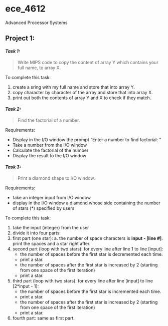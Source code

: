 # ece_4612
Advanced Processor Systems

## Project 1:

#### _Task 1:_
> Write MIPS code to copy the content of array Y which contains your full name, to array X.

To complete this task:
1. create a sring with my full name and store that into array Y.
2. copy character by character of the array and store that into array X.
3. print out both the contents of array Y and X to check if they match.

#### _Task 2:_
> Find the factorial of a number.

Requirements:
- Display in the I/O window the prompt “Enter a number to find factorial: “
- Take a number from the I/O window
- Calculate the factorial of the number
- Display the result to the I/O window

#### _Task 3:_
> Print a diamond shape to I/O window.

Requirements:
- take an integer input from I/O window
- display in the I/O window a diamond whose side containing the number of stars (*) specified by users

To complete this task:
1. take the input (integer) from the user
2. divide it into four parts:
  1. first part (one star):
     a. the number of space characters is __input - [line #]__. print the spaces and a star right after.
  3. second part (loop with two stars):
       for every line after line 1 to line [input]:
      - the number of spaces before the first star is decremented each time.
      - print a star.
      - the number of spaces after the first star is increased by 2 (starting from one space of the first iteration)
      - print a star.
  4. third part (loop with two stars):
       for every line after line [input] to line [2*input - 1]:
      - the number of spaces before the first star is incremented each time.
      - print a star.
      - the number of spaces after the first star is increased by 2 (starting from one space of the first iteration)
      - print a star.
  5. fourth part: same as first part.
